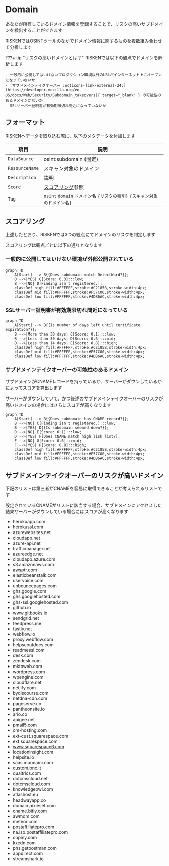 # Domain

あなたが所有しているドメイン情報を登録することで、リスクの高いサブドメインを検出することができます

RISKENではOSINTツールのなかでドメイン情報に関するものを複数組み合わせて分析します

???+ tip "リスクの高いドメインとは？"
    RISKENでは以下の観点でドメインを解析します

    - 一般的に公開してはいけないプロダクション環境以外のURLがインターネット上にオープンになっていないか
    - [サブドメインテイクオーバー :octicons-link-external-24:](https://developer.mozilla.org/en-US/docs/Web/Security/Subdomain_takeovers){ target="_blank" } の可能性のあるドメインがないか
    - SSLサーバー証明書が有効期限切れ間近になっていないか

## フォーマット

RISKENへデータを取り込む際に、以下のメタデータを付加します

| 項目            | 説明                                            |
| -------------- | ---------------------------------------------- |
| `DataSource`   | osint:subdomain (固定)                          |
| `ResourceName` | スキャン対象のドメイン                             |
| `Description`  | 説明                                            |
| `Score`        | [スコアリング](/osint/domain_concept/#_2)参照      |
| `Tag`          | `osint` `domain` `ドメイン名` `{リスクの種別}` `{スキャン対象のドメイン名}`  |

## スコアリング

上述したとおり、RISKENでは3つの観点にてドメインのリスクを判定します

スコアリングは観点ごとに以下の通りとなります

### 一般的に公開してはいけない環境が外部公開されている

```mermaid
graph TD
    A[Start] --> B{{Does subdomain match DetectWord?}};
    B -->|YES| C[Score: 0.3]:::low;
    B -->|NO| D[Finding isn't registered.];
    classDef high fill:#FFFFFF,stroke:#C2185B,stroke-width:4px;
    classDef mid fill:#FFFFFF,stroke:#F57C00,stroke-width:4px;
    classDef low fill:#FFFFFF,stroke:#4DB6AC,stroke-width:4px;
```

### SSLサーバー証明書が有効期限切れ間近になっている

```mermaid
graph TD
    A[Start] --> B{{Is number of days left until certificate expiration?}};
    B -->|More than 30 days| C[Score: 0.1]:::low;
    B -->|Less than 30 days| D[Score: 0.6]:::mid;
    B -->|Less than 14 days| E[Score: 0.8]:::high;
    classDef high fill:#FFFFFF,stroke:#C2185B,stroke-width:4px;
    classDef mid fill:#FFFFFF,stroke:#F57C00,stroke-width:4px;
    classDef low fill:#FFFFFF,stroke:#4DB6AC,stroke-width:4px;
```

### サブドメインテイクオーバーの可能性のあるドメイン

サブドメインがCNAMEレコードを持っているか、サーバーがダウンしているかによってスコアを算出します

サーバーがダウンしていて、かつ後述のサブドメインテイクオーバーのリスクが高いドメインの場合にはさらにスコアが高くなります

```mermaid
graph TD
    A[Start] --> B{{Does subdomain has CNAME record?}};
    B -->|NO| C[Finding isn't registered.]:::low;
    B -->|YES| D{{Is subdomain seemed down?}};
    D -->|NO| E[Score: 0.1]:::low;
    D -->|YES| F[Does CNAME match high lisk list?];
    F -->|NO| G[Score: 0.6]:::mid;
    F -->|YES| H[Score: 0.8]:::high;
    classDef high fill:#FFFFFF,stroke:#C2185B,stroke-width:4px;
    classDef mid fill:#FFFFFF,stroke:#F57C00,stroke-width:4px;
    classDef low fill:#FFFFFF,stroke:#4DB6AC,stroke-width:4px;
```

## サブドメインテイクオーバーのリスクが高いドメイン

下記のリストは第三者がCNAMEを容易に取得できることが考えられるリストです

設定されているCNAMEがリストに該当する場合、サブドメインにアクセスした結果サーバーがダウンしている場合にはスコアが高くなります

- herokuapp.com
- herokussl.com
- azurewebsites.net
- cloudapp.net
- azure-api.net
- trafficmanager.net
- azureedge.net
- cloudapp.azure.com
- s3.amazonaws.com
- awsptr.com
- elasticbeanstalk.com
- uservoice.com
- unbouncepages.com
- ghs.google.com
- ghs.googlehosted.com
- ghs-ssl.googlehosted.com
- github.io
- www.gitbooks.io
- sendgrid.net
- feedpress.me
- fastly.net
- webflow.io
- proxy.webflow.com
- helpscoutdocs.com
- readmessl.com
- desk.com
- zendesk.com
- mktoweb.com
- wordpress.com
- wpengine.com
- cloudflare.net
- netlify.com
- bydiscourse.com
- netdna-cdn.com
- pageserve.co
- pantheonsite.io
- arlo.co
- apigee.net
- pmail5.com
- cm-hosting.com
- ext-cust.squarespace.com
- ext.squarespace.com
- www.squarespace6.com
- locationinsight.com
- helpsite.io
- saas.moonami.com
- custom.bnc.lt
- qualtrics.com
- dotcmscloud.net
- dotcmscloud.com
- knowledgeowl.com
- atlashost.eu
- headwayapp.co
- domain.pixieset.com
- cname.bitly.com
- awmdm.com
- meteor.com
- postaffiliatepro.com
- na.iso.postaffiliatepro.com
- copiny.com
- kxcdn.com
- phs.getpostman.com
- appdirect.com
- streamshark.io
